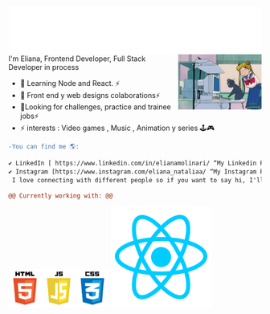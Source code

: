 
<img align="center" src="https://github.com/Eliana-Molinari/Eliana-Molinari/blob/main/your_cool_intro.gif"> 


      
         
          
             


<img align="right" width="33%" src="https://github.com/Eliana-Molinari/Eliana-Molinari/blob/main/Compu.gif"> 
I'm Eliana, Frontend Developer, Full Stack Developer in process
 
- 🌱 Learning Node and React.  ⚡
- 👯 Front end y web designs colaborations⚡
- 🤔Looking for  challenges, practice and trainee jobs⚡
- ⚡ interests : Video games , Music , Animation y series 🕹️🎮 

```diff
-You can find me 🌎:

✔️ LinkedIn [ https://www.linkedin.com/in/elianamolinari/ “My Linkedin Profile ”]
✔️ Instagram [https://www.instagram.com/eliana_nataliaa/ “My Instagram Profile ”] 
 I love connecting with different people so if you want to say hi, I'll be happy to meet you ✨
 ```

```diff
@@ Currently working with: @@
```

  
<img src="https://github.com/Eliana-Molinari/Eliana-Molinari/blob/main/pngegg.png" width="200" > 
<img  src="https://github.com/Eliana-Molinari/Eliana-Molinari/blob/main/kisspng-react-javascript-angularjs-ionic-atom-5b154be6947457.3471941815281223426081.png" width="200"> 






